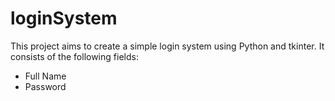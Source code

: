 # loginSystem
This project aims to create a simple login system using Python and tkinter.
It consists of the following fields:
- Full Name
- Password